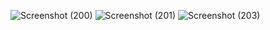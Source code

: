 ![Screenshot (200)](https://github.com/user-attachments/assets/08de7e4b-60c3-4334-a444-b7fd2de8210c)
![Screenshot (201)](https://github.com/user-attachments/assets/59406628-01b4-4761-8b5d-d1561a2969f5)
![Screenshot (203)](https://github.com/user-attachments/assets/4d813c59-1ba4-497c-b24d-3382bee2ce55)
